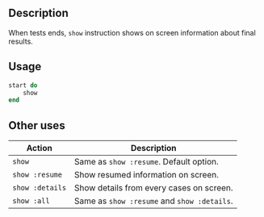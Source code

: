 
## Description

When tests ends, `show` instruction shows on screen information about final results.

## Usage

```ruby
start do
    show
end
```

## Other uses

| Action          | Description                             |
| --------------- | --------------------------------------- |
| `show`          | Same as `show :resume`. Default option. |
| `show :resume`  | Show resumed information on screen.     |
| `show :details` | Show details from every cases on screen.|
| `show :all`     | Same as `show :resume` and `show :details`. |

